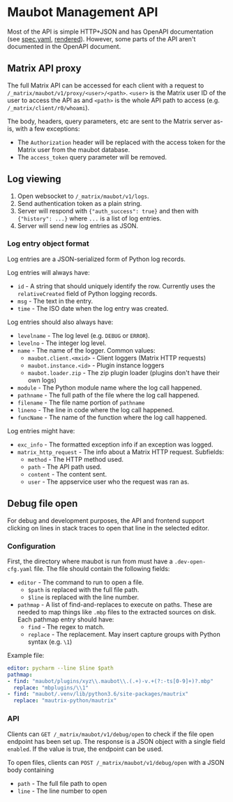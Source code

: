 # Maubot Management API
Most of the API is simple HTTP+JSON and has OpenAPI documentation (see
[spec.yaml](spec.yaml), [rendered](https://maubot.xyz/spec/)). However,
some parts of the API aren't documented in the OpenAPI document.

## Matrix API proxy
The full Matrix API can be accessed for each client with a request to
`/_matrix/maubot/v1/proxy/<user>/<path>`. `<user>` is the Matrix user
ID of the user to access the API as and `<path>` is the whole API
path to access (e.g. `/_matrix/client/r0/whoami`).

The body, headers, query parameters, etc are sent to the Matrix server
as-is, with a few exceptions:
* The `Authorization` header will be replaced with the access token
  for the Matrix user from the maubot database.
* The `access_token` query parameter will be removed.

## Log viewing
1. Open websocket to `/_matrix/maubot/v1/logs`.
2. Send authentication token as a plain string.
3. Server will respond with `{"auth_success": true}` and then with
   `{"history": ...}` where `...` is a list of log entries.
4. Server will send new log entries as JSON.

### Log entry object format
Log entries are a JSON-serialized form of Python log records.

Log entries will always have:
* `id` - A string that should uniquely identify the row. Currently
         uses the `relativeCreated` field of Python logging records.
* `msg` - The text in the entry.
* `time` - The ISO date when the log entry was created.

Log entries should also always have:
* `levelname` - The log level (e.g. `DEBUG` or `ERROR`).
* `levelno`   - The integer log level.
* `name`      - The name of the logger. Common values:
  * `maubot.client.<mxid>` - Client loggers (Matrix HTTP requests)
  * `maubot.instance.<id>` - Plugin instance loggers
  * `maubot.loader.zip`    - The zip plugin loader (plugins don't
                             have their own logs)
* `module`   - The Python module name where the log call happened.
* `pathname` - The full path of the file where the log call happened.
* `filename` - The file name portion of `pathname`
* `lineno`   - The line in code where the log call happened.
* `funcName` - The name of the function where the log call happened.

Log entries might have:
* `exc_info` - The formatted exception info if an exception was logged.
* `matrix_http_request` - The info about a Matrix HTTP request. Subfields:
  * `method`  - The HTTP method used.
  * `path`    - The API path used.
  * `content` - The content sent.
  * `user`    - The appservice user who the request was ran as.

## Debug file open
For debug and development purposes, the API and frontend support
clicking on lines in stack traces to open that line in the selected
editor.

### Configuration
First, the directory where maubot is run from must have a
`.dev-open-cfg.yaml` file. The file should contain the following
fields:
* `editor` - The command to run to open a file.
  * `$path` is replaced with the full file path.
  * `$line` is replaced with the line number.
* `pathmap` - A list of find-and-replaces to execute on paths.
  These are needed to map things like `.mbp` files to the extracted
  sources on disk. Each pathmap entry should have:
  * `find`    - The regex to match.
  * `replace` - The replacement. May insert capture groups with Python
                syntax (e.g. `\1`)

Example file:
```yaml
editor: pycharm --line $line $path
pathmap:
- find: "maubot/plugins/xyz\\.maubot\\.(.+)-v.+(?:-ts[0-9]+)?.mbp"
  replace: "mbplugins/\\1"
- find: "maubot/.venv/lib/python3.6/site-packages/mautrix"
  replace: "mautrix-python/mautrix"
```

### API
Clients can `GET /_matrix/maubot/v1/debug/open` to check if the file
open endpoint has been set up. The response is a JSON object with a
single field `enabled`. If the value is true, the endpoint can be used.

To open files, clients can `POST /_matrix/maubot/v1/debug/open` with
a JSON body containing
* `path` - The full file path to open
* `line` - The line number to open
